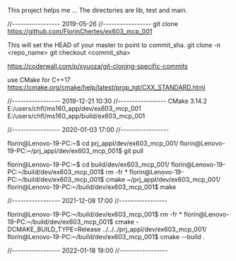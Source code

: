 This project helps me ...
The directories are lib, test and main.

//-----------------
2019-05-26
//-----------------
git clone https://github.com/FlorinChertes/ex603_mcp_001

This will set the HEAD of your master to point to commit_sha.
git clone -n <repo_name>
git checkout <commit_sha>

https://coderwall.com/p/xyuoza/git-cloning-specific-commits

use CMake for C++17
https://cmake.org/cmake/help/latest/prop_tgt/CXX_STANDARD.html

//-----------------
2019-12-21 10:30
//-----------------
CMake 3.14.2
E:/users/chfl/ms160_app/dev/ex603_mcp_001
E:/users/chfl/ms160_app/build/ex603_mcp_001

//-----------------
2020-01-03 17:00
//-----------------

florin@Lenovo-19-PC:~$ cd prj_appl/dev/ex603_mcp_001/
florin@Lenovo-19-PC:~/prj_appl/dev/ex603_mcp_001$ git pull

florin@Lenovo-19-PC:~$ cd build/dev/ex603_mcp_001/
florin@Lenovo-19-PC:~/build/dev/ex603_mcp_001$ rm -fr *
florin@Lenovo-19-PC:~/build/dev/ex603_mcp_001$ cmake ~/prj_appl/dev/ex603_mcp_001/
florin@Lenovo-19-PC:~/build/dev/ex603_mcp_001$ make

//-----------------
2021-12-08 17:00
//-----------------


florin@Lenovo-19-PC:~/build/dev/ex603_mcp_001$ rm -fr *
florin@Lenovo-19-PC:~/build/dev/ex603_mcp_001$ cmake -DCMAKE_BUILD_TYPE=Release ../../../prj_appl/dev/ex603_mcp_001/
florin@Lenovo-19-PC:~/build/dev/ex603_mcp_001$ cmake --build .

//-----------------
2022-01-18 19:00
//-----------------

